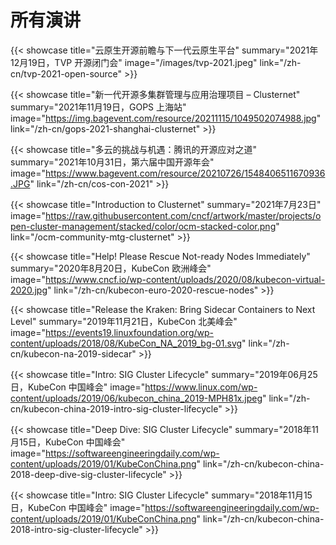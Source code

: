 # 所有演讲


{{< showcase title="云原生开源前瞻与下一代云原生平台" summary="2021年12月19日，TVP 开源闭门会" image="/images/tvp-2021.jpeg" link="/zh-cn/tvp-2021-open-source" >}}

{{< showcase title="新一代开源多集群管理与应用治理项目 – Clusternet" summary="2021年11月19日，GOPS 上海站" image="https://img.bagevent.com/resource/20211115/1049502074988.jpg" link="/zh-cn/gops-2021-shanghai-clusternet" >}}

{{< showcase title="多云的挑战与机遇：腾讯的开源应对之道" summary="2021年10月31日，第六届中国开源年会" image="https://www.bagevent.com/resource/20210726/1548406511670936.JPG" link="/zh-cn/cos-con-2021" >}}

{{< showcase title="Introduction to Clusternet" summary="2021年7月23日" image="https://raw.githubusercontent.com/cncf/artwork/master/projects/open-cluster-management/stacked/color/ocm-stacked-color.png" link="/ocm-community-mtg-clusternet" >}}

{{< showcase title="Help! Please Rescue Not-ready Nodes Immediately" summary="2020年8月20日，KubeCon 欧洲峰会" image="https://www.cncf.io/wp-content/uploads/2020/08/kubecon-virtual-2020.jpg" link="/zh-cn/kubecon-euro-2020-rescue-nodes" >}}

{{< showcase title="Release the Kraken: Bring Sidecar Containers to Next Level" summary="2019年11月21日，KubeCon 北美峰会" image="https://events19.linuxfoundation.org/wp-content/uploads/2018/08/KubeCon_NA_2019_bg-01.svg" link="/zh-cn/kubecon-na-2019-sidecar" >}}

{{< showcase title="Intro: SIG Cluster Lifecycle" summary="2019年06月25日，KubeCon 中国峰会" image="https://www.linux.com/wp-content/uploads/2019/06/kubecon_china_2019-MPH81x.jpeg" link="/zh-cn/kubecon-china-2019-intro-sig-cluster-lifecycle" >}}

{{< showcase title="Deep Dive: SIG Cluster Lifecycle" summary="2018年11月15日，KubeCon 中国峰会" image="https://softwareengineeringdaily.com/wp-content/uploads/2019/01/KubeConChina.png" link="/zh-cn/kubecon-china-2018-deep-dive-sig-cluster-lifecycle" >}}

{{< showcase title="Intro: SIG Cluster Lifecycle" summary="2018年11月15日，KubeCon 中国峰会" image="https://softwareengineeringdaily.com/wp-content/uploads/2019/01/KubeConChina.png" link="/zh-cn/kubecon-china-2018-intro-sig-cluster-lifecycle" >}}


